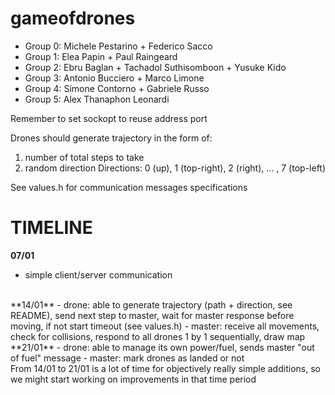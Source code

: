 # gameofdrones

- Group 0: Michele Pestarino + Federico Sacco
- Group 1: Elea Papin + Paul Raingeard
- Group 2: Ebru Baglan + Tachadol Suthisomboon + Yusuke Kido
- Group 3: Antonio Bucciero + Marco Limone
- Group 4: Simone Contorno + Gabriele Russo
- Group 5: Alex Thanaphon Leonardi

Remember to set sockopt to reuse address port

Drones should generate trajectory in the form of:
1) number of total steps to take 
2) random direction 
Directions: 0 (up), 1 (top-right), 2 (right), ... , 7 (top-left)

See values.h for communication messages specifications

# TIMELINE
**07/01** 
- simple client/server communication
<br>
**14/01**
- drone: able to generate trajectory (path + direction, see README), send next step to master, wait for master response before moving, if not start timeout (see values.h)
- master: receive all movements, check for collisions, respond to all drones 1 by 1 sequentially, draw map
<br>
**21/01**
- drone: able to manage its own power/fuel, sends master "out of fuel" message
- master: mark drones as landed or not
<br>
From 14/01 to 21/01 is a lot of time for objectively really simple additions, so we might start working on improvements in that time period
